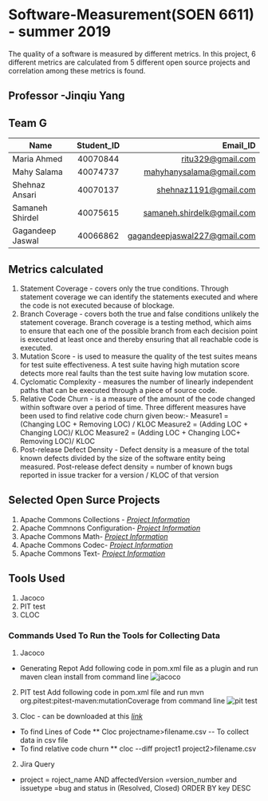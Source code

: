 # Software-Measurement(SOEN 6611) - summer 2019
The quality of a software is measured by different metrics. In this project, 6 different metrics are calculated from 5 different open source projects and correlation among these metrics is found. 
## Professor -Jinqiu Yang
## Team G 
| Name       | Student_ID           | Email_ID  |
| ------------- |:-------------:| -----:|
| Maria Ahmed    | 40070844  |ritu329@gmail.com |
| Mahy Salama    |  40074737      |   mahyhanysalama@gmail.com |
|Shehnaz Ansari  | 40070137     |   shehnaz1191@gmail.com |
|Samaneh Shirdel | 40075615      |   samaneh.shirdelk@gmail.com |
|Gagandeep Jaswal| 40066862      |   gagandeepjaswal227@gmail.com |
## Metrics calculated
1. Statement Coverage - covers only the true conditions. Through statement coverage we can identify the statements executed and where the code is not executed because of blockage. 
2. Branch Coverage - covers both the true and false conditions unlikely the statement coverage. Branch coverage is a testing method, which aims to ensure that each one of the possible branch from each decision point is executed at least once and thereby ensuring that all reachable code is executed. 
3. Mutation Score - is used to measure the quality of the test suites means for test suite effectiveness. A test suite having high mutation score detects more real faults than the test suite having low mutation score.
4. Cyclomatic Complexity - measures the number of linearly independent paths that can be executed through a piece of source code. 
5. Relative Code Churn - is a measure of the amount of the code changed within software over a period of time. Three different measures have been used to find relative code churn given beow:-
Measure1 = (Changing LOC + Removing LOC) / KLOC 
Measure2 = (Adding LOC + Changing LOC)/ KLOC 
Measure2 = (Adding LOC + Changing LOC+ Removing LOC)/ KLOC
6. Post-release Defect Density - Defect density is a measure of the total known defects divided by the size of the
software entity being measured.
Post-release defect density = number of known bugs reported in issue tracker for a version / KLOC of that version 
## Selected Open Surce Projects
1. Apache Commons Collections - _[Project Information](https://commons.apache.org/proper/commons-collections/)_
2. Apache Commnons Configuration- _[Project Information](https://commons.apache.org/proper/commons-configuration/)_
3. Apache Commons Math- _[Project Information](https://commons.apache.org/proper/commons-math/)_
4. Apache Commons Codec- _[Project Information](https://commons.apache.org/proper/commons-codec/)_
5. Apache Commons Text- _[Project Information](https://commons.apache.org/proper/commons-text/)_
## Tools Used
1. Jacoco 
2. PIT test 
3. CLOC

### Commands Used To Run the Tools for Collecting Data
1. Jacoco
* Generating Repot
Add following code in pom.xml file as a plugin and run maven clean install from command line
 ![jacoco](https://user-images.githubusercontent.com/9052955/60183395-347e0800-97f4-11e9-82e0-405d4dece9ab.PNG)


2. PIT test
Add following code in pom.xml file and run mvn org.pitest:pitest-maven:mutationCoverage from command line
![pit test](https://user-images.githubusercontent.com/9052955/60183460-6000f280-97f4-11e9-87f7-71ce990abfa2.PNG)


3. Cloc - can be downloaded at this  _[link](https://commons.apache.org/proper/commons-collections/)_
* To find Lines of Code
** Cloc projectname>filename.csv -- To collect data in csv file
* To find relative code churn 
** cloc --diff project1 project2>filename.csv
2. Jira Query
* project = roject_name AND affectedVersion =version_number and issuetype =bug and  status in (Resolved, Closed) ORDER BY key DESC

